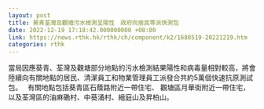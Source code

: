 ```yaml
---
layout: post
title: 葵青荃灣及觀塘污水檢測呈陽性　政府向居民等派快測包
date: 2022-12-19 17:18:42.000000000 +08:00
link: https://news.rthk.hk/rthk/ch/component/k2/1680519-20221219.htm
categories: rthk
---
```


當局因應葵青、荃灣及觀塘部分地點的污水檢測結果陽性和病毒量相對較高，將會陸續向有關地點的居民、清潔員工和物業管理員工派發合共約5萬個快速抗原測試包。
 
有關地點包括葵青區石蔭路附近一帶住宅、 觀塘區月華街附近一帶住宅，以及荃灣區的油麻磡村、中葵涌村、縉庭山及昇柏山。
